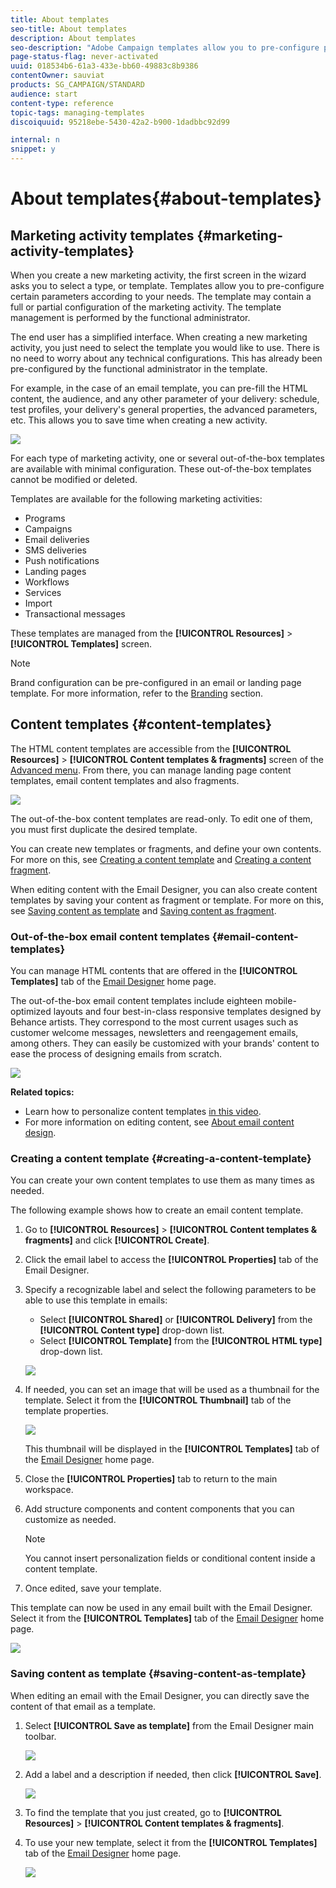 ```yaml
---
title: About templates
seo-title: About templates
description: About templates
seo-description: "Adobe Campaign templates allow you to pre-configure parameters depending on your needs: templates may contain a full or partial configuration of the marketing activity, to simplify Adobe Campaign usage for non-technical end users."
page-status-flag: never-activated
uuid: 018534b6-61a3-433e-bb60-49883c8b9386
contentOwner: sauviat
products: SG_CAMPAIGN/STANDARD
audience: start
content-type: reference
topic-tags: managing-templates
discoiquuid: 95218ebe-5430-42a2-b900-1dadbbc92d99

internal: n
snippet: y
---
```


# About templates{#about-templates}

## Marketing activity templates {#marketing-activity-templates}

When you create a new marketing activity, the first screen in the wizard asks you to select a type, or template. Templates allow you to pre-configure certain parameters according to your needs. The template may contain a full or partial configuration of the marketing activity. The template management is performed by the functional administrator.

The end user has a simplified interface. When creating a new marketing activity, you just need to select the template you would like to use. There is no need to worry about any technical configurations. This has already been pre-configured by the functional administrator in the template.

For example, in the case of an email template, you can pre-fill the HTML content, the audience, and any other parameter of your delivery: schedule, test profiles, your delivery's general properties, the advanced parameters, etc. This allows you to save time when creating a new activity.

![](assets/template_1.png)

For each type of marketing activity, one or several out-of-the-box templates are available with minimal configuration. These out-of-the-box templates cannot be modified or deleted.

Templates are available for the following marketing activities:

* Programs
* Campaigns
* Email deliveries
* SMS deliveries
* Push notifications
* Landing pages
* Workflows
* Services
* Import
* Transactional messages

These templates are managed from the **[!UICONTROL Resources]** > **[!UICONTROL Templates]** screen.

>[!NOTE]
>
>Brand configuration can be pre-configured in an email or landing page template. For more information, refer to the [Branding](../../administration/using/branding.md) section.

## Content templates {#content-templates}

The HTML content templates are accessible from the **[!UICONTROL Resources]** > **[!UICONTROL Content templates & fragments]** screen of the [Advanced menu](../../start/using/interface-description.md#advanced-menu). From there, you can manage landing page content templates, email content templates and also fragments.

![](assets/content_templates_list.png)

The out-of-the-box content templates are read-only. To edit one of them, you must first duplicate the desired template.

You can create new templates or fragments, and define your own contents. For more on this, see [Creating a content template](../../start/using/about-templates.md#creating-a-content-template) and [Creating a content fragment](../../designing/using/using-reusable-content.md#creating-a-content-fragment).

When editing content with the Email Designer, you can also create content templates by saving your content as fragment or template. For more on this, see [Saving content as template](../../start/using/about-templates.md#saving-content-as-template) and [Saving content as fragment](../../designing/using/using-reusable-content.md#saving-content-as-a-fragment).

### Out-of-the-box email content templates {#email-content-templates}

You can manage HTML contents that are offered in the **[!UICONTROL Templates]** tab of the [Email Designer](../../designing/using/overview.md) home page.

The out-of-the-box email content templates include eighteen mobile-optimized layouts and four best-in-class responsive templates designed by Behance artists. They correspond to the most current usages such as customer welcome messages, newsletters and reengagement emails, among others. They can easily be customized with your brands' content to ease the process of designing emails from scratch.

![](assets/content_templates.png)

**Related topics:**

* Learn how to personalize content templates [in this video](https://helpx.adobe.com/campaign/kt/acs/using/acs-email_content_templates-feature-video-use.html).
* For more information on editing content, see [About email content design](../../designing/using/about-email-content-design.md).

### Creating a content template {#creating-a-content-template}

You can create your own content templates to use them as many times as needed.

The following example shows how to create an email content template.

1. Go to **[!UICONTROL Resources]** > **[!UICONTROL Content templates & fragments]** and click **[!UICONTROL Create]**.
1. Click the email label to access the **[!UICONTROL Properties]** tab of the Email Designer.
1. Specify a recognizable label and select the following parameters to be able to use this template in emails:

    * Select **[!UICONTROL Shared]** or **[!UICONTROL Delivery]** from the **[!UICONTROL Content type]** drop-down list.
    * Select **[!UICONTROL Template]** from the **[!UICONTROL HTML type]** drop-down list.

   ![](assets/email_designer_create-template.png)

1. If needed, you can set an image that will be used as a thumbnail for the template. Select it from the **[!UICONTROL Thumbnail]** tab of the template properties.

   ![](assets/email_designer_create-template_thumbnail.png)

   This thumbnail will be displayed in the **[!UICONTROL Templates]** tab of the [Email Designer](../../designing/using/overview.md) home page.

1. Close the **[!UICONTROL Properties]** tab to return to the main workspace.
1. Add structure components and content components that you can customize as needed.
    >[!NOTE]
    >
    > You cannot insert personalization fields or conditional content inside a content template.
1. Once edited, save your template.

This template can now be used in any email built with the Email Designer. Select it from the **[!UICONTROL Templates]** tab of the [Email Designer](../../designing/using/overview.md) home page.

![](assets/content_template_new.png)

### Saving content as template {#saving-content-as-template}

When editing an email with the Email Designer, you can directly save the content of that email as a template.

<!--[!CAUTION]
>
>You cannot save as template a structure containing personalization fields or dynamic content.-->

1. Select **[!UICONTROL Save as template]** from the Email Designer main toolbar.

   ![](assets/email_designer_save-as-template.png)

1. Add a label and a description if needed, then click **[!UICONTROL Save]**.

    ![](assets/email_designer_save-as-template_creation.png)

1. To find the template that you just created, go to **[!UICONTROL Resources]** > **[!UICONTROL Content templates & fragments]**.

1. To use your new template, select it from the **[!UICONTROL Templates]** tab of the [Email Designer](../../designing/using/overview.md) home page.

    ![](assets/content_template_new.png)

